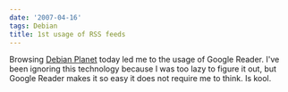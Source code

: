```yaml
---
date: '2007-04-16'
tags: Debian
title: 1st usage of RSS feeds
---
```


Browsing [Debian Planet] today led me to the usage of Google Reader.
I\'ve been ignoring this technology because I was too lazy to figure it
out, but Google Reader makes it so easy it does not require me to think.
Is kool.

  [Debian Planet]: http://planet.debian.org
